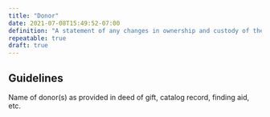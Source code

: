 ```yaml
---
title: "Donor"
date: 2021-07-08T15:49:52-07:00
definition: "A statement of any changes in ownership and custody of the resource since its creation that are significant for its authenticity, integrity, and interpretation."
repeatable: true
draft: true
---
```


## Guidelines

Name of donor(s) as provided in deed of gift, catalog record, finding aid, etc.
